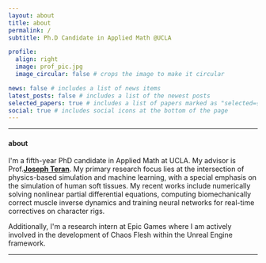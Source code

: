 ```yaml
---
layout: about
title: about
permalink: /
subtitle: Ph.D Candidate in Applied Math @UCLA

profile:
  align: right
  image: prof_pic.jpg
  image_circular: false # crops the image to make it circular

news: false # includes a list of news items
latest_posts: false # includes a list of the newest posts
selected_papers: true # includes a list of papers marked as "selected={true}"
social: true # includes social icons at the bottom of the page
---
```

---
#### about

I'm a fifth-year PhD candidate in Applied Math at UCLA. My advisor is Prof.**[Joseph Teran](https://www.math.ucla.edu/~jteran/)**. My primary research focus lies at the intersection of physics-based simulation and machine learning, with a special emphasis on the simulation of human soft tissues. My recent works include numerically solving nonlinear partial differential equations, computing biomechanically correct muscle inverse dynamics and training neural networks for real-time correctives on character rigs.

Additionally, I'm a research intern at Epic Games where I am actively involved in the development of Chaos Flesh within the Unreal Engine framework.

---